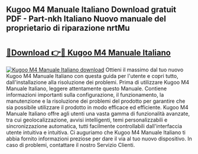 ## Kugoo M4 Manuale Italiano Download gratuit PDF - Part-nkh Italiano Nuovo manuale del proprietario di riparazione nrtMu

# <h2><a href="http://df9jqff.blite.top/?on=Kugoo+M4+Manuale+Italiano">🔗Download 👉🔴 Kugoo M4 Manuale Italiano</a></h2>

[![Kugoo M4 Manuale Italiano download](https://i.imgur.com/lujVjoI.png)](http://df9jqff.blite.top/?on=Kugoo+M4+Manuale+Italiano)
Ottieni il massimo dal tuo nuovo Kugoo M4 Manuale Italiano con questa guida per l'utente e copri tutto, dall'installazione alla risoluzione dei problemi. Prima di utilizzare Kugoo M4 Manuale Italiano, leggere attentamente questo Manuale. Contiene informazioni importanti sulla configurazione, il funzionamento, la manutenzione e la risoluzione dei problemi del prodotto per garantire che sia possibile utilizzare il prodotto in modo efficace ed efficiente. Kugoo M4 Manuale Italiano offre agli utenti una vasta gamma di funzionalità avanzate, tra cui geolocalizzazione, avvisi intelligenti, temi personalizzabili e sincronizzazione automatica, tutti facilmente controllabili dall'interfaccia utente intuitiva e intuitiva. Ci auguriamo che Kugoo M4 Manuale Italiano ti abbia fornito informazioni preziose per dare il via al tuo nuovo dispositivo. In caso di problemi, contattare il nostro Servizio Clienti.
